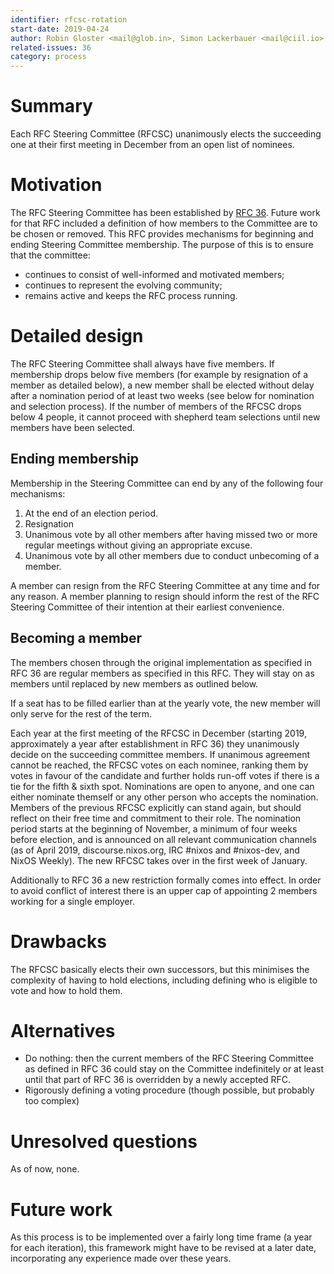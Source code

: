 ```yaml
---
identifier: rfcsc-rotation
start-date: 2019-04-24
author: Robin Gloster <mail@glob.in>, Simon Lackerbauer <mail@ciil.io>
related-issues: 36
category: process
---
```


# Summary
[summary]: #summary

Each RFC Steering Committee (RFCSC) unanimously elects the succeeding one at
their first meeting in December from an open list of nominees.

# Motivation
[motivation]: #motivation

The RFC Steering Committee has been established by [RFC
36](https://github.com/NixOS/rfcs/blob/master/rfcs/0036-rfc-process-team-amendment.md).
Future work for that RFC included a definition of how members to the Committee
are to be chosen or removed. This RFC provides mechanisms for beginning and
ending Steering Committee membership. The purpose of this is to ensure that the
committee:

 * continues to consist of well-informed and motivated members;
 * continues to represent the evolving community;
 * remains active and keeps the RFC process running.

# Detailed design
[design]: #detailed-design

The RFC Steering Committee shall always have five members. If membership drops
below five members (for example by resignation of a member as detailed below),
a new member shall be elected without delay after a nomination period of at
least two weeks (see below for nomination and selection process). If the number
of members of the RFCSC drops below 4 people, it cannot proceed with shepherd
team selections until new members have been selected.

## Ending membership
Membership in the Steering Committee can end by any of the following four
mechanisms:

1. At the end of an election period.
2. Resignation
3. Unanimous vote by all other members after having missed two or more regular
   meetings without giving an appropriate excuse.
4. Unanimous vote by all other members due to conduct unbecoming of a member.

A member can resign from the RFC Steering Committee at any time and for any
reason. A member planning to resign should inform the rest of the RFC
Steering Committee of their intention at their earliest convenience.

## Becoming a member
The members chosen through the original implementation as
specified in RFC 36 are regular members as specified in this RFC. They will
stay on as members until replaced by new members as outlined below.

If a seat has to be filled earlier than at the yearly vote, the new member will
only serve for the rest of the term.

Each year at the first meeting of the RFCSC in December (starting 2019,
approximately a year after establishment in RFC 36) they unanimously decide on
the succeeding committee members. If unanimous agreement cannot be reached, the
RFCSC votes on each nominee, ranking them by votes in favour of the candidate
and further holds run-off votes if there is a tie for the fifth & sixth spot.
Nominations are open to anyone, and one can either nominate themself or any
other person who accepts the nomination. Members of the previous RFCSC
explicitly can stand again, but should reflect on their free time and
commitment to their role. The nomination period starts at the beginning of
November, a minimum of four weeks before election, and is announced on all
relevant communication channels (as of April 2019, discourse.nixos.org,
IRC #nixos and #nixos-dev, and NixOS Weekly). The new RFCSC takes over in the
first week of January.

Additionally to RFC 36 a new restriction formally comes into effect. In order
to avoid conflict of interest there is an upper cap of appointing 2 members
working for a single employer.

# Drawbacks
[drawbacks]: #drawbacks

The RFCSC basically elects their own successors, but this minimises the
complexity of having to hold elections, including defining who is eligible to
vote and how to hold them.

# Alternatives
[alternatives]: #alternatives

 * Do nothing: then the current members of the RFC Steering Committee as
   defined in RFC 36 could stay on the Committee indefinitely or at least until
   that part of RFC 36 is overridden by a newly accepted RFC.
 * Rigorously defining a voting procedure (though possible, but probably too
   complex)

# Unresolved questions
[unresolved]: #unresolved-questions

As of now, none.

# Future work
[future]: #future-work

As this process is to be implemented over a fairly long time frame (a year for
each iteration), this framework might have to be revised at a later date,
incorporating any experience made over these years.
